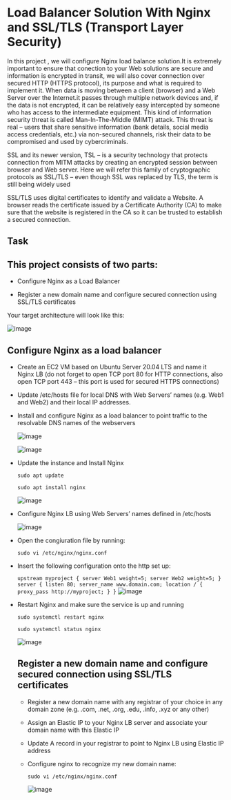 # Load Balancer Solution With Nginx and SSL/TLS (Transport Layer Security)
 In this project , we will configure Nginx load balance solution.It is extremely important to ensure that conection to your Web solutions are secure and information is encrypted in transit, we will also cover connection over secured HTTP (HTTPS protocol), its purpose and what is required to implement it.
 When data is moving between a client (browser) and a Web Server over the Internet.it passes through multiple network devices and, if the data is not encrypted, it can be relatively easy intercepted by someone who has access to the intermediate equipment. This kind of information security threat is called Man-In-The-Middle (MIMT) attack.
 This threat is real – users that share sensitive information (bank details, social media access credentials, etc.) via non-secured channels, risk their data to be compromised and used by cybercriminals.

 SSL and its newer version, TSL – is a security technology that protects connection from MITM attacks by creating an encrypted session between browser and Web server. Here we will refer this family of cryptographic protocols as SSL/TLS – even though SSL was replaced by TLS, the term is still being widely used

SSL/TLS uses digital certificates to identify and validate a Website. A browser reads the certificate issued by a Certificate Authority (CA) to make sure that the website is registered in the CA so it can be trusted to establish a secured connection.

## Task

## This project consists of two parts:

* Configure Nginx as a Load Balancer
  
* Register a new domain name and configure secured connection using SSL/TLS certificates
  
Your target architecture will look like this:

![image](https://github.com/Mubarokahh/DevOps-Projects/assets/135038657/20754d9b-2824-4589-a412-e21c1476dfa9)

## Configure Nginx as a load balancer

* Create an EC2 VM based on Ubuntu Server 20.04 LTS and name it Nginx LB (do not forget to open TCP port 80 for HTTP connections, also open TCP port 443 – this port is used for secured HTTPS connections)
* Update /etc/hosts file for local DNS with Web Servers’ names (e.g. Web1 and Web2) and their local IP addresses.
* Install and configure Nginx as a load balancer to point traffic to the resolvable DNS names of the webservers

  ![image](https://github.com/Mubarokahh/DevOps-Projects/assets/135038657/0a0775ce-52bd-42c6-83e3-61cc08a159bd)

  ![image](https://github.com/Mubarokahh/DevOps-Projects/assets/135038657/d837f425-3a07-4009-bad1-ed56e9f36786)


* Update the instance and Install Nginx

  `sudo apt update`

  `sudo apt install nginx`

  ![image](https://github.com/Mubarokahh/DevOps-Projects/assets/135038657/3831f4cf-4068-44bf-bdfd-43afbd7146e5)

* Configure Nginx LB using Web Servers’ names defined in /etc/hosts

  ![image](https://github.com/Mubarokahh/DevOps-Projects/assets/135038657/e0c7a88d-09a5-4224-87ce-e4c3010f673b)


* Open the congiuration file by running:
    
    `sudo vi /etc/nginx/nginx.conf`

* Insert the following configuration onto the http set up:

   ` upstream myproject {
    server Web1 weight=5;
    server Web2 weight=5;
  }
server {
    listen 80;
    server_name www.domain.com;
    location / {
      proxy_pass http://myproject;
    }
  }
`
 ![image](https://github.com/Mubarokahh/DevOps-Projects/assets/135038657/371e56bf-b9f5-4174-99a2-db0d60fd77b1)

* Restart Nginx and make sure the service is up and running

   `sudo systemctl restart nginx`

   `sudo systemctl status nginx`

  ![image](https://github.com/Mubarokahh/DevOps-Projects/assets/135038657/cc392440-1ae4-4ba3-87f4-9d1a1653ded6)

  ## Register a new domain name and configure secured connection using SSL/TLS certificates

  * Register a new domain name with any registrar of your choice in any domain zone (e.g. .com, .net, .org, .edu, .info, .xyz or any other)
  * Assign an Elastic IP to your Nginx LB server and associate your domain name with this Elastic IP
  * Update A record in your registrar to point to Nginx LB using Elastic IP address
 
  * Configure nginx to recognize my new domain name:
    
     `sudo vi /etc/nginx/nginx.conf`
 
    ![image](https://github.com/Mubarokahh/DevOps-Projects/assets/135038657/96ac6a2d-d76d-4f44-8c39-0e806a114fb1)






